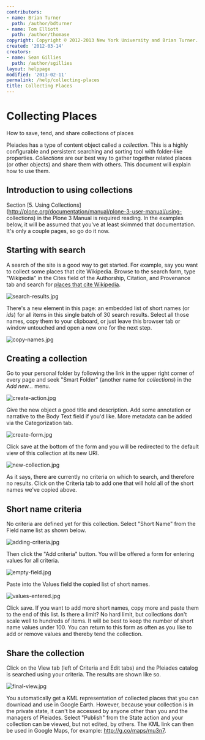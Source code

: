 ```yaml
---
contributors:
- name: Brian Turner
  path: /author/bdturner
- name: Tom Elliott
  path: /author/thomase
copyright: Copyright © 2012-2013 New York University and Brian Turner.
created: '2012-03-14'
creators:
- name: Sean Gillies
  path: /author/sgillies
layout: helppage
modified: '2013-02-11'
permalink: /help/collecting-places
title: Collecting Places
---
```


#  Collecting Places

How to save, tend, and share collections of places

Pleiades has a type of content object called a _collection_. This is a highly
configurable and persistent searching and sorting tool with folder-like
properties. _Collections_ are our best way to gather together related places
(or other objects) and share them with others. This document will explain how
to use them.

## Introduction to using collections

Section [5\. Using
Collections](http://plone.org/documentation/manual/plone-3-user-manual/using-
collections) in the Plone 3 Manual is required reading. In the examples below,
it will be assumed that you've at least skimmed that documentation. It's only
a couple pages, so go do it now.

## Starting with search

A search of the site is a good way to get started. For example, say you want
to collect some places that cite Wikipedia. Browse to the search form, type
"Wikipedia" in the Cites field of the Authorship, Citation, and Provenance tab
and search for [places that cite
Wikipedia](../search?portal_type=Place&Cites=Wikipedia).

![search-results.jpg](images/search-results.jpg/image_large)

There's a new element in this page: an embedded list of short names (or _ids_)
for all items in this single batch of 30 search results. Select all those
names, copy them to your clipboard, or just leave this browser tab or window
untouched and open a new one for the next step.

![copy-names.jpg](images/copy-names.jpg/image_large)

## Creating a collection

Go to your personal folder by following the link in the upper right corner of
every page and seek "Smart Folder" (another name for _collections_) in the
_Add new..._ menu.

![create-action.jpg](images/create-action.jpg/image_large)

Give the new object a good title and description. Add some annotation or
narrative to the Body Text field if you'd like. More metadata can be added via
the Categorization tab.

![create-form.jpg](images/create-form.jpg/image_large)

Click save at the bottom of the form and you will be redirected to the default
view of this collection at its new URI.

![new-collection.jpg](images/new-collection.jpg/image_large)

As it says, there are currently no criteria on which to search, and therefore
no results. Click on the Criteria tab to add one that will hold all of the
short names we've copied above.

## Short name criteria

No criteria are defined yet for this collection. Select "Short Name" from the
Field name list as shown below.

![adding-criteria.jpg](images/adding-criteria.jpg/image_large)

Then click the "Add criteria" button. You will be offered a form for entering
values for all criteria.

![empty-field.jpg](images/empty-field.jpg/image_large)

Paste into the Values field the copied list of short names.

![values-entered.jpg](images/values-entered.jpg/image_large)

Click save. If you want to add more short names, copy more and paste them to
the end of this list. Is there a limit? No hard limit, but collections don't
scale well to hundreds of items. It will be best to keep the number of short
name values under 100. You can return to this form as often as you like to add
or remove values and thereby tend the collection.

## Share the collection

Click on the View tab (left of Criteria and Edit tabs) and the Pleiades
catalog is searched using your criteria. The results are shown like so.

![final-view.jpg](images/final-view.jpg/image_large)

You automatically get a KML representation of collected places that you can
download and use in Google Earth. However, because your collection is in the
private state, it can't be accessed by anyone other than you and the managers
of Pleiades. Select "Publish" from the State action and your collection can be
viewed, but not edited, by others. The KML link can then be used in Google
Maps, for example: <http://g.co/maps/mu3n7>.
